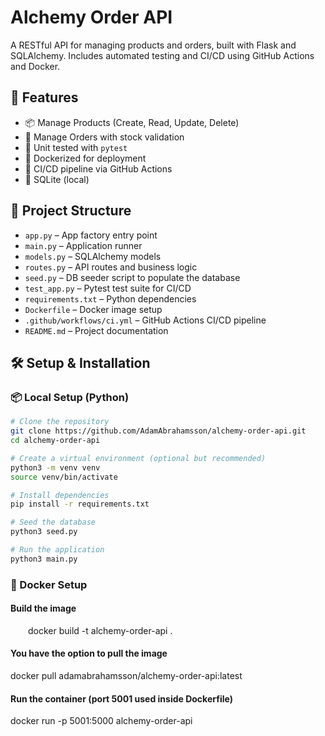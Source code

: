 # Alchemy Order API
A RESTful API for managing products and orders, built with Flask and SQLAlchemy. Includes automated testing and CI/CD using GitHub Actions and Docker.

## 🚀 Features

- 📦 Manage Products (Create, Read, Update, Delete)
- 🛒 Manage Orders with stock validation
- 🧪 Unit tested with `pytest`
- 🐳 Dockerized for deployment
- 🔄 CI/CD pipeline via GitHub Actions
- 💾 SQLite (local)

## 📂 Project Structure

- `app.py` – App factory entry point  
- `main.py` – Application runner  
- `models.py` – SQLAlchemy models  
- `routes.py` – API routes and business logic  
- `seed.py` – DB seeder script to populate the database  
- `test_app.py` – Pytest test suite for CI/CD  
- `requirements.txt` – Python dependencies  
- `Dockerfile` – Docker image setup  
- `.github/workflows/ci.yml` – GitHub Actions CI/CD pipeline  
- `README.md` – Project documentation

## 🛠️ Setup & Installation

### 📦 Local Setup (Python)

```bash
# Clone the repository
git clone https://github.com/AdamAbrahamsson/alchemy-order-api.git
cd alchemy-order-api

# Create a virtual environment (optional but recommended)
python3 -m venv venv
source venv/bin/activate

# Install dependencies
pip install -r requirements.txt

# Seed the database
python3 seed.py

# Run the application
python3 main.py
```
### 🐳 Docker Setup
#### Build the image
 &emsp;&emsp;docker build -t alchemy-order-api .

#### You have the option to pull the image
  docker pull adamabrahamsson/alchemy-order-api:latest

#### Run the container (port 5001 used inside Dockerfile)
  docker run -p 5001:5000 alchemy-order-api











